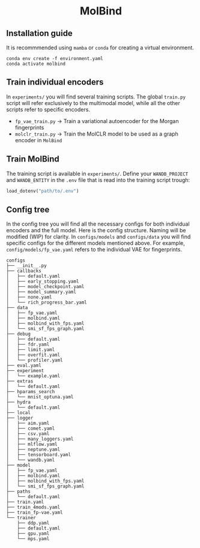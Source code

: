 <div align="center">

# MolBind

</div>

## Installation guide

It is recommmended using `mamba` or `conda` for creating a virtual environment.

```conda
conda env create -f environment.yaml
conda activate molbind
```

## Train individual encoders

In `experiments/` you will find several training scripts. The global `train.py` script will refer exclusively to the multimodal model, while all the other scripts refer to specific encoders.

- `fp_vae_train.py` $\rightarrow$ Train a variational autoencoder for the Morgan fingerprints
- `molclr_train.py` $\rightarrow$ Train the MolCLR model to be used as a graph encoder in `MolBind`

## Train MolBind

The training script is available in `experiments/`. Define your `WANDB_PROJECT` and `WANDB_ENTITY` in the `.env` file that is read into the training script trough:

```python
load_dotenv("path/to/.env")
```

## Config tree

In the config tree you will find all the necessary configs for both individual encoders and the full model. Here is the config structure. Naming will be modified (WIP) for clarity. In `configs/models` and `configs/data` you will find specific configs for the different models mentioned above. For example, `config/models/fp_vae.yaml` refers to the individual VAE for fingerprints.

```
configs
├── __init__.py
├── callbacks
│   ├── default.yaml
│   ├── early_stopping.yaml
│   ├── model_checkpoint.yaml
│   ├── model_summary.yaml
│   ├── none.yaml
│   └── rich_progress_bar.yaml
├── data
│   ├── fp_vae.yaml
│   ├── molbind.yaml
│   ├── molbind_with_fps.yaml
│   └── smi_sf_fps_graph.yaml
├── debug
│   ├── default.yaml
│   ├── fdr.yaml
│   ├── limit.yaml
│   ├── overfit.yaml
│   └── profiler.yaml
├── eval.yaml
├── experiment
│   └── example.yaml
├── extras
│   └── default.yaml
├── hparams_search
│   └── mnist_optuna.yaml
├── hydra
│   └── default.yaml
├── local
├── logger
│   ├── aim.yaml
│   ├── comet.yaml
│   ├── csv.yaml
│   ├── many_loggers.yaml
│   ├── mlflow.yaml
│   ├── neptune.yaml
│   ├── tensorboard.yaml
│   └── wandb.yaml
├── model
│   ├── fp_vae.yaml
│   ├── molbind.yaml
│   ├── molbind_with_fps.yaml
│   └── smi_sf_fps_graph.yaml
├── paths
│   └── default.yaml
├── train.yaml
├── train_4mods.yaml
├── train_fp-vae.yaml
└── trainer
    ├── ddp.yaml
    ├── default.yaml
    ├── gpu.yaml
    └── mps.yaml
```